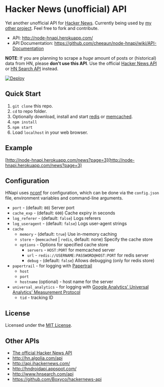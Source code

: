 Hacker News (unofficial) API
============================

Yet another unofficial API for [Hacker News](http://news.ycombinator.com/). Currently being used by [my other project](https://github.com/cheeaun/hackerweb). Feel free to fork and contribute.

- API: <http://node-hnapi.herokuapp.com/>
- API Documentation: <https://github.com/cheeaun/node-hnapi/wiki/API-Documentation>

**NOTE**: If you are planning to scrape a *huge* amount of posts or (historical) data from HN, please **don't use this API**. Use the official [Hacker News API](https://github.com/HackerNews/API) or [HN Search API](http://hn.algolia.com/api) instead.

[![Deploy](https://www.herokucdn.com/deploy/button.png)](https://heroku.com/deploy)

Quick Start
----------

1. `git clone` this repo.
2. `cd` to repo folder.
3. Optionally download, install and start [redis](http://redis.io/download) or [memcached](http://memcached.org/).
4. `npm install`
5. `npm start`
6. Load `localhost` in your web browser.


Example
-------------
[http://node-hnapi.herokuapp.com/news?page=3](http://node-hnapi.herokuapp.com/news?page=3)

Configuration
-------------

HNapi uses [nconf](https://github.com/flatiron/nconf) for configuration, which can be done via the `config.json` file, environment variables and command-line arguments.

- `port` - (default: `80`) Server port
- `cache_exp` - (default: `600`) Cache expiry in seconds
- `log_referer` - (default: `false`) Logs referers
- `log_useragent` - (default: `false`) Logs user-agent strings
- `cache`
	- `memory` - (default: `true`) Use in-memory caching
	- `store` - (`memcached` | `redis`, default: none) Specify the cache store
	- `options` - Options for specified cache store
		- `servers` - `HOST:PORT` for memcached server
		- `url` - `redis://USERNAME:PASSWORD@HOST:PORT` for redis server
		- `debug` - (default: `false`) Allows debugging (only for redis store)
- `papertrail` - for logging with [Papertrail](http://papertrailapp.com/)
	- `host`
	- `port`
	- `hostname` (optional) - host name for the server
- `universal_analytics` - for logging with [Google Analytics' Universal Analytics' Measurement Protocol](https://developers.google.com/analytics/devguides/collection/protocol/v1/)
	- `tid` - tracking ID

License
-------

Licensed under the [MIT License](http://cheeaun.mit-license.org/).

Other APIs
----------

- [The official Hacker News API](https://github.com/HackerNews/API)
- <http://hn.algolia.com/api>
- <http://api.ihackernews.com/>
- <http://hndroidapi.appspot.com/>
- <http://www.hnsearch.com/api>
- <https://github.com/Boxyco/hackernews-api>
